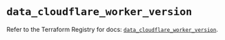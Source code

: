 # `data_cloudflare_worker_version`

Refer to the Terraform Registry for docs: [`data_cloudflare_worker_version`](https://registry.terraform.io/providers/cloudflare/cloudflare/5.10.1/docs/data-sources/worker_version).
